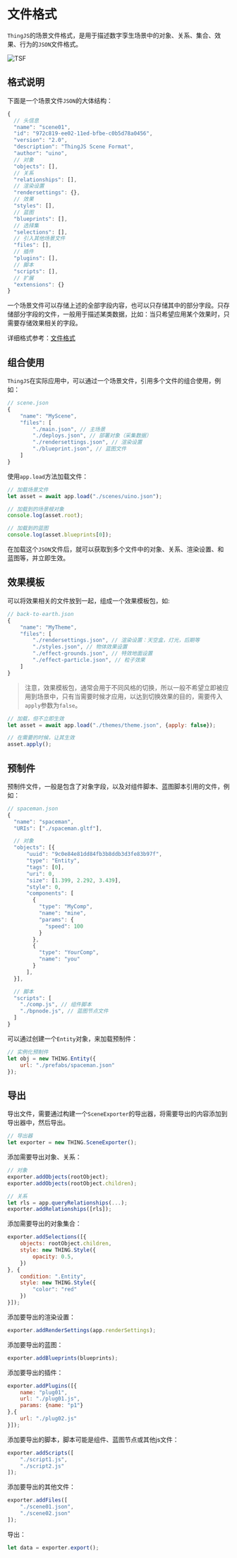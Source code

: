 # 文件格式

`ThingJS`的场景文件格式，是用于描述数字孪生场景中的对象、关系、集合、效果、行为的`JSON`文件格式。

![TSF](./images/tsf.png "TSF")

## 格式说明
下面是一个场景文件`JSON`的大体结构：
```javascript
{
  // 头信息
  "name": "scene01",
  "id": "972c819-ee02-11ed-bfbe-c0b5d78a0456",
  "version": "2.0",
  "description": "ThingJS Scene Format",
  "author": "uino",
  // 对象
  "objects": [],
  // 关系
  "relationships": [],
  // 渲染设置
  "rendersettings": {},
  // 效果
  "styles": [],
  // 蓝图
  "blueprints": [],
  // 选择集
  "selections": [],
  // 引入其他场景文件
  "files": [],
  // 插件
  "plugins": [],
  // 脚本
  "scripts": [],
  // 扩展
  "extensions": {}
}
```
一个场景文件可以存储上述的全部字段内容，也可以只存储其中的部分字段。只存储部分字段的文件，一般用于描述某类数据，比如：当只希望应用某个效果时，只需要存储效果相关的字段。

详细格式参考：[文件格式](../../formats/TSF.jsonc)

## 组合使用
`ThingJS`在实际应用中，可以通过一个场景文件，引用多个文件的组合使用，例如：
```javascript
// scene.json
{
    "name": "MyScene",
    "files": [
        "./main.json", // 主场景
        "./deploys.json", // 部署对象（采集数据）
        "./rendersettings.json", // 渲染设置
        "./blueprint.json", // 蓝图文件
    ]
}
```
使用`app.load`方法加载文件：
```javascript
// 加载场景文件
let asset = await app.load("./scenes/uino.json");

// 加载到的场景根对象
console.log(asset.root);

// 加载到的蓝图
console.log(asset.blueprints[0]);
```
在加载这个`JSON`文件后，就可以获取到多个文件中的对象、关系、渲染设置、和蓝图等，并立即生效。


## 效果模板
可以将效果相关的文件放到一起，组成一个效果模板包，如:

```javascript
// back-to-earth.json
{
    "name": "MyTheme",
    "files": [
        "./rendersettings.json", // 渲染设置：天空盒，灯光，后期等
        "./styles.json", // 物体效果设置
        "./effect-grounds.json", // 特效地面设置
        "./effect-particle.json", // 粒子效果
    ]
}
```

> 注意，效果模板包，通常会用于不同风格的切换，所以一般不希望立即被应用到场景中，只有当需要时候才应用，以达到切换效果的目的，需要传入`apply`参数为`false`。

```javascript
// 加载，但不立即生效
let asset = await app.load("./themes/theme.json", {apply: false});

// 在需要的时候，让其生效
asset.apply();
```

## 预制件
预制件文件，一般是包含了对象字段，以及对组件脚本、蓝图脚本引用的文件，例如：
```javascript
// spaceman.json
{
  "name": "spaceman",
  "URIs": ["./spaceman.gltf"],  

  // 对象
  "objects": [{
      "uuid": "9c0e84e81dd84fb3b8ddb3d3fe83b97f",
      "type": "Entity",
      "tags": [0],
      "uri": 0,
      "size": [1.399, 2.292, 3.439],
      "style": 0,
      "components": [
        {
          "type": "MyComp",
          "name": "mine",
          "params": {
            "speed": 100
          }
        },
        {
          "type": "YourComp",
          "name": "you"
        }
      ],
  }],

  // 脚本
  "scripts": [
    "./comp.js", // 组件脚本
    "./bpnode.js", // 蓝图节点文件    
  ]
}
```

可以通过创建一个`Entity`对象，来加载预制件：
```javascript
// 实例化预制件
let obj = new THING.Entity({
    url: "./prefabs/spaceman.json"
});
```

## 导出
导出文件，需要通过构建一个`SceneExporter`的导出器，将需要导出的内容添加到导出器中，然后导出。

```javascript
// 导出器
let exporter = new THING.SceneExporter();
```

添加需要导出对象、关系：
```javascript
// 对象
exporter.addObjects(rootObject);
exporter.addObjects(rootObject.children);

// 关系
let rls = app.queryRelationships(...);
exporter.addRelationships([rls]);
```

添加需要导出的对象集合：
```javascript
exporter.addSelections([{
    objects: rootObject.children,
    style: new THING.Style({
        opacity: 0.5,
    })
}, {
    condition: ".Entity",
    style: new THING.Style({
        "color": "red"
    })
}]);
```

添加要导出的渲染设置：
```javascript
exporter.addRenderSettings(app.renderSettings);
```

添加要导出的蓝图：
```javascript
exporter.addBlueprints(blueprints);
```

添加要导出的插件：
```javascript
exporter.addPlugins([{
    name: "plug01",
    url: "./plug01.js",
    params: {name: "p1"}
},{
    url: "./plug02.js"
}]);
```

添加要导出的脚本，脚本可能是组件、蓝图节点或其他js文件：
```javascript
exporter.addScripts([
    "./script1.js",
    "./script2.js"
]);
```

添加要导出的其他文件：
```javascript
exporter.addFiles([
    "./scene01.json",
    "./scene02.json"
]);
```

导出：
```javascript
let data = exporter.export();
```

